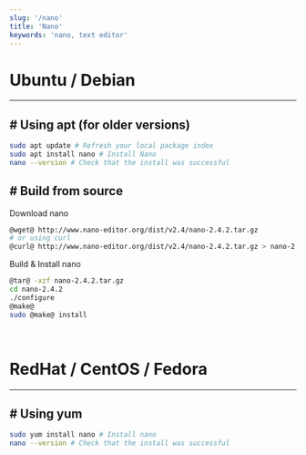 ```yaml
---
slug: '/nano'
title: 'Nano'
keywords: 'nano, text editor'
---
```


# Ubuntu / Debian

---

## # Using apt (for older versions)

```bash
sudo apt update # Refresh your local package index
sudo apt install nano # Install Nano
nano --version # Check that the install was successful
```

## # Build from source

Download nano

```bash
@wget@ http://www.nano-editor.org/dist/v2.4/nano-2.4.2.tar.gz
# or using curl
@curl@ http://www.nano-editor.org/dist/v2.4/nano-2.4.2.tar.gz > nano-2.4.2.tar.gz
```

Build & Install nano

```bash
@tar@ -xzf nano-2.4.2.tar.gz
cd nano-2.4.2
./configure
@make@
sudo @make@ install
```

<br />

# RedHat / CentOS / Fedora

---

## # Using yum

```bash
sudo yum install nano # Install nano
nano --version # Check that the install was successful
```
